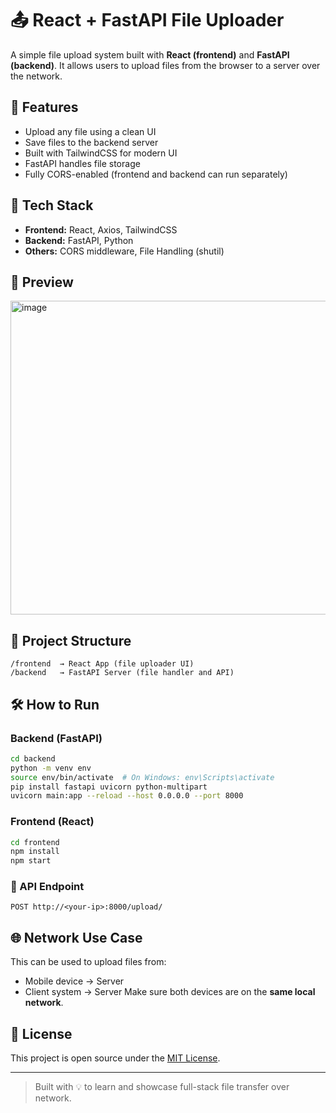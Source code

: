 # 📤 React + FastAPI File Uploader

A simple file upload system built with **React (frontend)** and **FastAPI (backend)**. It allows users to upload files from the browser to a server over the network.

## 🚀 Features

- Upload any file using a clean UI
- Save files to the backend server
- Built with TailwindCSS for modern UI
- FastAPI handles file storage
- Fully CORS-enabled (frontend and backend can run separately)

## 🧰 Tech Stack

- **Frontend:** React, Axios, TailwindCSS
- **Backend:** FastAPI, Python
- **Others:** CORS middleware, File Handling (shutil)

## 📸 Preview

<img width="765" height="502" alt="image" src="https://github.com/user-attachments/assets/1e833ff5-cced-4746-bcb1-9356e1c16e04" />

## 📂 Project Structure

```
/frontend  → React App (file uploader UI)
/backend   → FastAPI Server (file handler and API)
```

## 🛠️ How to Run

### Backend (FastAPI)
```bash
cd backend
python -m venv env
source env/bin/activate  # On Windows: env\Scripts\activate
pip install fastapi uvicorn python-multipart
uvicorn main:app --reload --host 0.0.0.0 --port 8000
```

### Frontend (React)
```bash
cd frontend
npm install
npm start
```

### 📡 API Endpoint
```
POST http://<your-ip>:8000/upload/
```

## 🌐 Network Use Case

This can be used to upload files from:
- Mobile device → Server
- Client system → Server
Make sure both devices are on the **same local network**.

## 📜 License

This project is open source under the [MIT License](LICENSE).

---

> Built with 💡 to learn and showcase full-stack file transfer over network.

